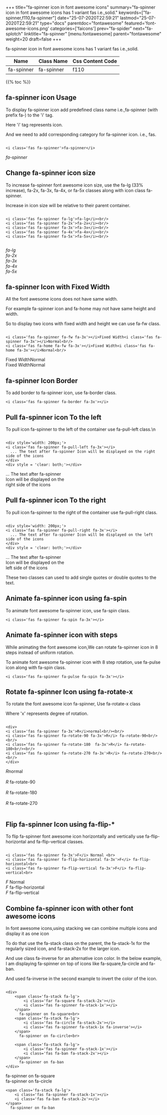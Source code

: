 +++
title="fa-spinner icon in font awesome icons"
summary="fa-spinner icon in font awesome icons has 1 variant fas i.e.,solid."
keywords=["fa-spinner,f110,fa-spinner"]
date="25-07-2020T22:59:21"
lastmod="25-07-2020T22:59:21"
type="docs"
parentdoc="fontawesome"
featured='font-awesome-icons.png'
categories=['faicons']
prev="fa-spider"
next="fa-splotch"
linktitle="fa-spinner"
[menu.fontawesome]
parent="fontawesome"
weight=20
draft=false
+++


fa-spinner icon in font awesome icons has 1 variant fas i.e.,solid.

<div class='table-responsive'><table class='table'><thead><tr><th>Name</th><th>Class Name</th><th>Css Content Code</th></tr></thead><tbody><tr><td>fa-spinner</td><td>fa-spinner</td><td>f110</td></tr></tbody></table></div>


{{% toc %}}


## fa-spinner icon Usage

To display fa-spinner icon add predefined class name i.e.,fa-spinner (with prefix fa-) to the 'i' tag.

Here 'i' tag represents icon.

And we need to add corresponding category for fa-spinner icon. i.e., fas.


```

<i class='fas fa-spinner'>fa-spinner</i>
```

<i class='fas fa-spinner'>fa-spinner</i>




## Change fa-spinner icon size
To increase fa-spinner font awesome icon size, use the fa-lg (33% increase), fa-2x, fa-3x, fa-4x, or fa-5x classes along with icon class fa-spinner.

Increase in icon size will be relative to their parent container. 

```

<i class='fas fa-spinner fa-lg'>fa-lg</i><br/>
<i class='fas fa-spinner fa-2x'>fa-2x</i><br/>
<i class='fas fa-spinner fa-3x'>fa-3x</i><br/>
<i class='fas fa-spinner fa-4x'>fa-4x</i><br/>
<i class='fas fa-spinner fa-5x'>fa-5x</i><br/>
            
```

<i class='fas fa-spinner fa-lg'>fa-lg</i><br/>
<i class='fas fa-spinner fa-2x'>fa-2x</i><br/>
<i class='fas fa-spinner fa-3x'>fa-3x</i><br/>
<i class='fas fa-spinner fa-4x'>fa-4x</i><br/>
<i class='fas fa-spinner fa-5x'>fa-5x</i><br/>
            



## fa-spinner Icon with Fixed Width 

All the font awesome icons does not have same width.

For example fa-spinner icon and fa-home may not have same height and width.

So to display two icons with fixed width and height we can use fa-fw class.


```

<i class='fas fa-spinner fa-fw fa-3x'></i>Fixed Width<i class='fas fa-spinner fa-3x'></i>Normal<br/>
<i class='fas fa-home fa-fw fa-3x'></i>Fixed Width<i class='fas fa-home fa-3x'></i>Normal<br/>
```

<i class='fas fa-spinner fa-fw fa-3x'></i>Fixed Width<i class='fas fa-spinner fa-3x'></i>Normal<br/>
<i class='fas fa-home fa-fw fa-3x'></i>Fixed Width<i class='fas fa-home fa-3x'></i>Normal<br/>



## fa-spinner Icon Border 

To add border to fa-spinner icon, use fa-border class.


```
<i class='fas fa-spinner fa-border fa-3x'></i>

```
<i class='fas fa-spinner fa-border fa-3x'></i>





## Pull fa-spinner icon To the left

To pull icon fa-spinner to the left of the container use fa-pull-left class.\n

```

<div style='width: 200px;'>
<i class='fas fa-spinner fa-pull-left fa-3x'></i>
  ... The text after fa-spinner Icon will be displayed on the right side of the icons
</div>
<div style = 'clear: both;'></div>
```

<div style='width: 200px;'>
<i class='fas fa-spinner fa-pull-left fa-3x'></i>
  ... The text after fa-spinner Icon will be displayed on the right side of the icons
</div>
<div style = 'clear: both;'></div>




## Pull fa-spinner icon To the right
To pull icon fa-spinner to the right of the container use fa-pull-right class.

```

<div style='width: 200px;'>
<i class='fas fa-spinner fa-pull-right fa-3x'></i>
  ... The text after fa-spinner Icon will be displayed on the left side of the icons
</div>
<div style = 'clear: both;'></div>
```

<div style='width: 200px;'>
<i class='fas fa-spinner fa-pull-right fa-3x'></i>
  ... The text after fa-spinner Icon will be displayed on the left side of the icons
</div>
<div style = 'clear: both;'></div>

These two classes can used to add single quotes or double quotes to the text.


## Animate fa-spinner icon using fa-spin
To animate font awesome fa-spinner icon, use fa-spin class.

```
<i class='fas fa-spinner fa-spin fa-3x'></i>
```
<i class='fas fa-spinner fa-spin fa-3x'></i>




## Animate fa-spinner icon with steps
While animating the font awesome icon,We can rotate fa-spinner icon in 8 steps instead of uniform rotation.

To animate font awesome fa-spinner icon with 8 step rotation, use fa-pulse icon along with fa-spin class.


```
<i class='fas fa-spinner fa-pulse fa-spin fa-3x'></i>

```
<i class='fas fa-spinner fa-pulse fa-spin fa-3x'></i>





## Rotate fa-spinner Icon using fa-rotate-x
To rotate the font awesome icon fa-spinner, Use fa-rotate-x class

Where 'x' represents degree of rotation.


```

<div>
<i class='fas fa-spinner fa-3x'>R</i>normal<br/><br/>
<i class='fas fa-spinner fa-rotate-90 fa-3x'>R</i> fa-rotate-90<br/><br/> 
<i class='fas fa-spinner fa-rotate-180  fa-3x'>R</i> fa-rotate-180<br/><br/> 
<i class='fas fa-spinner fa-rotate-270 fa-3x'>R</i> fa-rotate-270<br/><br/>
</div>
```

<div>
<i class='fas fa-spinner fa-3x'>R</i>normal<br/><br/>
<i class='fas fa-spinner fa-rotate-90 fa-3x'>R</i> fa-rotate-90<br/><br/> 
<i class='fas fa-spinner fa-rotate-180  fa-3x'>R</i> fa-rotate-180<br/><br/> 
<i class='fas fa-spinner fa-rotate-270 fa-3x'>R</i> fa-rotate-270<br/><br/>
</div>




## Flip fa-spinner Icon using fa-flip-*
To flip fa-spinner font awesome icon horizontally and vertically use fa-flip-horizontal and fa-flip-vertical classes. 

```

<i class='fas fa-spinner fa-3x'>F</i> Normal <br>
<i class='fas fa-spinner fa-flip-horizontal fa-3x'>F</i> fa-flip-horizontal<br>
<i class='fas fa-spinner fa-flip-vertical fa-3x'>F</i> fa-flip-vertical<br>
```

<i class='fas fa-spinner fa-3x'>F</i> Normal <br>
<i class='fas fa-spinner fa-flip-horizontal fa-3x'>F</i> fa-flip-horizontal<br>
<i class='fas fa-spinner fa-flip-vertical fa-3x'>F</i> fa-flip-vertical<br>




## Combine fa-spinner icon with other font awesome icons
In font awesome icons,using stacking we can combine multiple icons and display it as one icon 

To do that use the fa-stack class on the parent, the fa-stack-1x for the regularly sized icon, and fa-stack-2x for the larger icon.

And use class fa-inverse for an alternative icon color. 
In the below example, I am displaying fa-spinner on top of icons like fa-square,fa-circle and fa-ban.

And used fa-inverse in the second example to invert the color of the icon.

```

<div>
    <span class='fa-stack fa-lg'>
        <i class='far fa-square fa-stack-2x'></i>
        <i class='fas fa-spinner fa-stack-1x'></i>
    </span>
      fa-spinner on fa-square<br>
    <span class='fa-stack fa-lg'>
        <i class='fas fa-circle fa-stack-2x'></i>
        <i class='fas fa-spinner fa-stack-1x fa-inverse'></i>
    </span>
      fa-spinner on fa-circle<br>

    <span class='fa-stack fa-lg'>
        <i class='fas fa-spinner fa-stack-1x'></i>
        <i class='fas fa-ban fa-stack-2x'></i>
    </span>
      fa-spinner on fa-ban
</div>
```

<div>
    <span class='fa-stack fa-lg'>
        <i class='far fa-square fa-stack-2x'></i>
        <i class='fas fa-spinner fa-stack-1x'></i>
    </span>
      fa-spinner on fa-square<br>
    <span class='fa-stack fa-lg'>
        <i class='fas fa-circle fa-stack-2x'></i>
        <i class='fas fa-spinner fa-stack-1x fa-inverse'></i>
    </span>
      fa-spinner on fa-circle<br>

    <span class='fa-stack fa-lg'>
        <i class='fas fa-spinner fa-stack-1x'></i>
        <i class='fas fa-ban fa-stack-2x'></i>
    </span>
      fa-spinner on fa-ban
</div>






